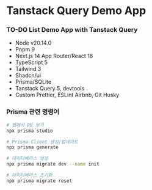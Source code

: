 # Tanstack Query Demo App

### TO-DO List Demo App with Tanstack Query

- Node v20.14.0
- Pnpm 9
- Next.js 14 App Router/React 18
- TypeScript 5
- Tailwind 3
- Shadcn/ui
- Prisma/SQLite
- Tanstack Query 5, devtools
- Custom Prettier, ESLint Airbnb, Git Husky

### Prisma 관련 명령어

```bash
# 웹에서 DB 보기
npx prisma studio

# Prisma Client 생성/업데이트
npx prisma generate

# 데이터베이스 생성
npx prisma migrate dev --name init

# 데이터베이스 초기화
npx prisma migrate reset
```
